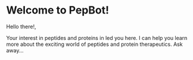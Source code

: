 # Welcome to PepBot!

Hello there!,

Your interest in peptides and proteins in led you here. I can help you learn more about the exciting world of peptides and protein therapeutics. Ask away...


